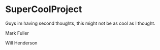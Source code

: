# SuperCoolProject

Guys im having second thoughts, this might not be as cool as I thought.

Mark Fuller

Will Henderson